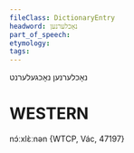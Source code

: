 ```yaml
---
fileClass: DictionaryEntry
headword: נאָכלערנען
part_of_speech: 
etymology: 
tags: 
---
```

נאָכלערנען
נאָכגעלערנט

WESTERN
========

nɔ́ːxlɛ̀ːnən {WTCP, Vác, 47197}
